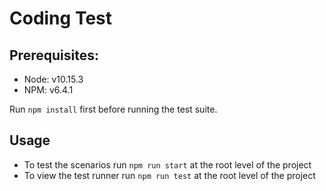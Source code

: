# Coding Test

## Prerequisites:

- Node: v10.15.3
- NPM: v6.4.1

Run `npm install` first before running the test suite.

## Usage

- To test the scenarios run `npm run start` at the root level of the project
- To view the test runner run `npm run test` at the root level of the project


